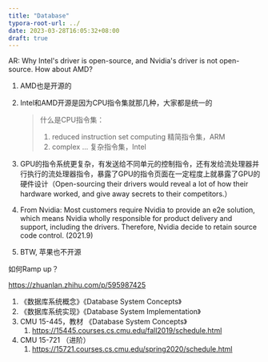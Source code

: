 ```yaml
---
title: "Database"
typora-root-url: ../
date: 2023-03-28T16:05:32+08:00
draft: true
---
```



AR: Why Intel's driver is open-source, and Nvidia's driver is not open-source. How about AMD?

1. AMD也是开源的

2. Intel和AMD开源是因为CPU指令集就那几种，大家都是统一的

   > 什么是CPU指令集：
   >
   > 1. reduced instruction set computing 精简指令集，ARM
   > 2. complex ... 复杂指令集，Intel

3. GPU的指令系统更复杂，有发送给不同单元的控制指令，还有发给流处理器并行执行的流处理器指令，暴露了GPU的指令页面在一定程度上就暴露了GPU的硬件设计（Open-sourcing their drivers would reveal a lot of how their hardware worked, and give away secrets to their competitors.）

4. From Nvidia: Most customers require Nvidia to provide an e2e solution, which means Nvidia wholly responsible for product delivery and support, including the drivers. Therefore, Nvidia decide to retain source code control. (2021.9)

5. BTW, 苹果也不开源


如何Ramp up？

https://zhuanlan.zhihu.com/p/595987425

1. 《数据库系统概念》《Database System Concepts》
2. 《数据库系统实现》《Database System Implementation》
3. CMU 15-445，教材 《Database System Concepts》
   1. https://15445.courses.cs.cmu.edu/fall2019/schedule.html
4. CMU 15-721 （进阶）
   1. https://15721.courses.cs.cmu.edu/spring2020/schedule.html